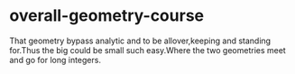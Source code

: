 # overall-geometry-course
That geometry bypass analytic and to be allover,keeping and standing for.Thus the big could be small such easy.Where the two geometries meet and go for long integers.
